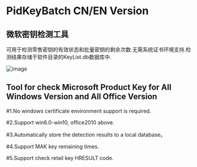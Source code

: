 # PidKeyBatch   CN/EN Version

## 微软密钥检测工具

可用于检测零售密钥的有效状态和批量密钥的剩余次数.无需系统证书环境支持.检测结果存储于软件目录的KeyList.db数据库中.  


![image](https://github.com/laomms/PidKeyBatch/blob/master/checks.gif)

## Tool for check Microsoft Product Key for All Windows Version and All Office Version

#1.No windows certificate environment support is required.

#2.Support win6.0-win10, office2010 above.

#3.Automatically store the detection results to a local database。

#4.Support MAK key remaining times.

#5.Support check retail key HRESULT code.






